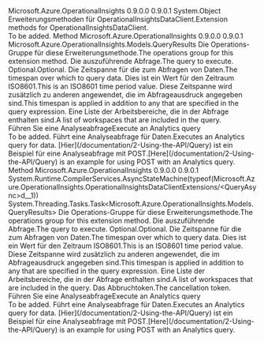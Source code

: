<Type Name="OperationalInsightsDataClientExtensions" FullName="Microsoft.Azure.OperationalInsights.OperationalInsightsDataClientExtensions">
  <TypeSignature Language="C#" Value="public static class OperationalInsightsDataClientExtensions" />
  <TypeSignature Language="ILAsm" Value=".class public auto ansi abstract sealed beforefieldinit OperationalInsightsDataClientExtensions extends System.Object" />
  <TypeSignature Language="DocId" Value="T:Microsoft.Azure.OperationalInsights.OperationalInsightsDataClientExtensions" />
  <TypeSignature Language="VB.NET" Value="Public Module OperationalInsightsDataClientExtensions" />
  <TypeSignature Language="F#" Value="type OperationalInsightsDataClientExtensions = class" />
  <AssemblyInfo>
    <AssemblyName>Microsoft.Azure.OperationalInsights</AssemblyName>
    <AssemblyVersion>0.9.0.0</AssemblyVersion>
    <AssemblyVersion>0.9.0.1</AssemblyVersion>
  </AssemblyInfo>
  <Base>
    <BaseTypeName>System.Object</BaseTypeName>
  </Base>
  <Interfaces />
  <Docs>
    <summary>
            <span data-ttu-id="2c47b-101">Erweiterungsmethoden für OperationalInsightsDataClient.</span><span class="sxs-lookup"><span data-stu-id="2c47b-101">Extension methods for OperationalInsightsDataClient.</span></span>
            </summary>
    <remarks>To be added.</remarks>
  </Docs>
  <Members>
    <Member MemberName="Query">
      <MemberSignature Language="C#" Value="public static Microsoft.Azure.OperationalInsights.Models.QueryResults Query (this Microsoft.Azure.OperationalInsights.IOperationalInsightsDataClient operations, string query, Nullable&lt;TimeSpan&gt; timespan = null, System.Collections.Generic.IList&lt;string&gt; workspaces = null);" />
      <MemberSignature Language="ILAsm" Value=".method public static hidebysig class Microsoft.Azure.OperationalInsights.Models.QueryResults Query(class Microsoft.Azure.OperationalInsights.IOperationalInsightsDataClient operations, string query, valuetype System.Nullable`1&lt;valuetype System.TimeSpan&gt; timespan, class System.Collections.Generic.IList`1&lt;string&gt; workspaces) cil managed" />
      <MemberSignature Language="DocId" Value="M:Microsoft.Azure.OperationalInsights.OperationalInsightsDataClientExtensions.Query(Microsoft.Azure.OperationalInsights.IOperationalInsightsDataClient,System.String,System.Nullable{System.TimeSpan},System.Collections.Generic.IList{System.String})" />
      <MemberSignature Language="VB.NET" Value="&lt;Extension()&gt;&#xA;Public Function Query (operations As IOperationalInsightsDataClient, query As String, Optional timespan As Nullable(Of TimeSpan) = null, Optional workspaces As IList(Of String) = null) As QueryResults" />
      <MemberSignature Language="F#" Value="static member Query : Microsoft.Azure.OperationalInsights.IOperationalInsightsDataClient * string * Nullable&lt;TimeSpan&gt; * System.Collections.Generic.IList&lt;string&gt; -&gt; Microsoft.Azure.OperationalInsights.Models.QueryResults" Usage="Microsoft.Azure.OperationalInsights.OperationalInsightsDataClientExtensions.Query (operations, query, timespan, workspaces)" />
      <MemberType>Method</MemberType>
      <AssemblyInfo>
        <AssemblyName>Microsoft.Azure.OperationalInsights</AssemblyName>
        <AssemblyVersion>0.9.0.0</AssemblyVersion>
        <AssemblyVersion>0.9.0.1</AssemblyVersion>
      </AssemblyInfo>
      <ReturnValue>
        <ReturnType>Microsoft.Azure.OperationalInsights.Models.QueryResults</ReturnType>
      </ReturnValue>
      <Parameters>
        <Parameter Name="operations" Type="Microsoft.Azure.OperationalInsights.IOperationalInsightsDataClient" RefType="this" />
        <Parameter Name="query" Type="System.String" />
        <Parameter Name="timespan" Type="System.Nullable&lt;System.TimeSpan&gt;" />
        <Parameter Name="workspaces" Type="System.Collections.Generic.IList&lt;System.String&gt;" />
      </Parameters>
      <Docs>
        <param name="operations">
            <span data-ttu-id="2c47b-102">Die Operations-Gruppe für diese Erweiterungsmethode.</span><span class="sxs-lookup"><span data-stu-id="2c47b-102">The operations group for this extension method.</span></span>
            </param>
        <param name="query">
            <span data-ttu-id="2c47b-103">Die auszuführende Abfrage.</span><span class="sxs-lookup"><span data-stu-id="2c47b-103">The query to execute.</span></span>
            </param>
        <param name="timespan">
            <span data-ttu-id="2c47b-104">Optional.</span><span class="sxs-lookup"><span data-stu-id="2c47b-104">Optional.</span></span> <span data-ttu-id="2c47b-105">Die Zeitspanne für die zum Abfragen von Daten.</span><span class="sxs-lookup"><span data-stu-id="2c47b-105">The timespan over which to query data.</span></span> <span data-ttu-id="2c47b-106">Dies ist ein Wert für den Zeitraum ISO8601.</span><span class="sxs-lookup"><span data-stu-id="2c47b-106">This is an ISO8601 time period value.</span></span>  <span data-ttu-id="2c47b-107">Diese Zeitspanne wird zusätzlich zu anderen angewendet, die im Abfrageausdruck angegeben sind.</span><span class="sxs-lookup"><span data-stu-id="2c47b-107">This timespan is applied in addition to any that are specified in the query expression.</span></span>
            </param>
        <param name="workspaces">
            <span data-ttu-id="2c47b-108">Eine Liste der Arbeitsbereiche, die in der Abfrage enthalten sind.</span><span class="sxs-lookup"><span data-stu-id="2c47b-108">A list of workspaces that are included in the query.</span></span>
            </param>
        <summary>
            <span data-ttu-id="2c47b-109">Führen Sie eine Analyseabfrage</span><span class="sxs-lookup"><span data-stu-id="2c47b-109">Execute an Analytics query</span></span>
            </summary>
        <returns>To be added.</returns>
        <remarks>
            <span data-ttu-id="2c47b-110">Führt eine Analyseabfrage für Daten.</span><span class="sxs-lookup"><span data-stu-id="2c47b-110">Executes an Analytics query for data.</span></span>
            <span data-ttu-id="2c47b-111">[Hier](/documentation/2-Using-the-API/Query) ist ein Beispiel für eine Analyseabfrage mit POST.</span><span class="sxs-lookup"><span data-stu-id="2c47b-111">[Here](/documentation/2-Using-the-API/Query) is an example for using POST with an Analytics query.</span></span>
            </remarks>
      </Docs>
    </Member>
    <Member MemberName="QueryAsync">
      <MemberSignature Language="C#" Value="public static System.Threading.Tasks.Task&lt;Microsoft.Azure.OperationalInsights.Models.QueryResults&gt; QueryAsync (this Microsoft.Azure.OperationalInsights.IOperationalInsightsDataClient operations, string query, Nullable&lt;TimeSpan&gt; timespan = null, System.Collections.Generic.IList&lt;string&gt; workspaces = null, System.Threading.CancellationToken cancellationToken = null);" />
      <MemberSignature Language="ILAsm" Value=".method public static hidebysig class System.Threading.Tasks.Task`1&lt;class Microsoft.Azure.OperationalInsights.Models.QueryResults&gt; QueryAsync(class Microsoft.Azure.OperationalInsights.IOperationalInsightsDataClient operations, string query, valuetype System.Nullable`1&lt;valuetype System.TimeSpan&gt; timespan, class System.Collections.Generic.IList`1&lt;string&gt; workspaces, valuetype System.Threading.CancellationToken cancellationToken) cil managed" />
      <MemberSignature Language="DocId" Value="M:Microsoft.Azure.OperationalInsights.OperationalInsightsDataClientExtensions.QueryAsync(Microsoft.Azure.OperationalInsights.IOperationalInsightsDataClient,System.String,System.Nullable{System.TimeSpan},System.Collections.Generic.IList{System.String},System.Threading.CancellationToken)" />
      <MemberSignature Language="F#" Value="static member QueryAsync : Microsoft.Azure.OperationalInsights.IOperationalInsightsDataClient * string * Nullable&lt;TimeSpan&gt; * System.Collections.Generic.IList&lt;string&gt; * System.Threading.CancellationToken -&gt; System.Threading.Tasks.Task&lt;Microsoft.Azure.OperationalInsights.Models.QueryResults&gt;" Usage="Microsoft.Azure.OperationalInsights.OperationalInsightsDataClientExtensions.QueryAsync (operations, query, timespan, workspaces, cancellationToken)" />
      <MemberType>Method</MemberType>
      <AssemblyInfo>
        <AssemblyName>Microsoft.Azure.OperationalInsights</AssemblyName>
        <AssemblyVersion>0.9.0.0</AssemblyVersion>
        <AssemblyVersion>0.9.0.1</AssemblyVersion>
      </AssemblyInfo>
      <Attributes>
        <Attribute>
          <AttributeName>System.Runtime.CompilerServices.AsyncStateMachine(typeof(Microsoft.Azure.OperationalInsights.OperationalInsightsDataClientExtensions/&lt;QueryAsync&gt;d__1))</AttributeName>
        </Attribute>
      </Attributes>
      <ReturnValue>
        <ReturnType>System.Threading.Tasks.Task&lt;Microsoft.Azure.OperationalInsights.Models.QueryResults&gt;</ReturnType>
      </ReturnValue>
      <Parameters>
        <Parameter Name="operations" Type="Microsoft.Azure.OperationalInsights.IOperationalInsightsDataClient" RefType="this" />
        <Parameter Name="query" Type="System.String" />
        <Parameter Name="timespan" Type="System.Nullable&lt;System.TimeSpan&gt;" />
        <Parameter Name="workspaces" Type="System.Collections.Generic.IList&lt;System.String&gt;" />
        <Parameter Name="cancellationToken" Type="System.Threading.CancellationToken" />
      </Parameters>
      <Docs>
        <param name="operations">
            <span data-ttu-id="2c47b-112">Die Operations-Gruppe für diese Erweiterungsmethode.</span><span class="sxs-lookup"><span data-stu-id="2c47b-112">The operations group for this extension method.</span></span>
            </param>
        <param name="query">
            <span data-ttu-id="2c47b-113">Die auszuführende Abfrage.</span><span class="sxs-lookup"><span data-stu-id="2c47b-113">The query to execute.</span></span>
            </param>
        <param name="timespan">
            <span data-ttu-id="2c47b-114">Optional.</span><span class="sxs-lookup"><span data-stu-id="2c47b-114">Optional.</span></span> <span data-ttu-id="2c47b-115">Die Zeitspanne für die zum Abfragen von Daten.</span><span class="sxs-lookup"><span data-stu-id="2c47b-115">The timespan over which to query data.</span></span> <span data-ttu-id="2c47b-116">Dies ist ein Wert für den Zeitraum ISO8601.</span><span class="sxs-lookup"><span data-stu-id="2c47b-116">This is an ISO8601 time period value.</span></span>  <span data-ttu-id="2c47b-117">Diese Zeitspanne wird zusätzlich zu anderen angewendet, die im Abfrageausdruck angegeben sind.</span><span class="sxs-lookup"><span data-stu-id="2c47b-117">This timespan is applied in addition to any that are specified in the query expression.</span></span>
            </param>
        <param name="workspaces">
            <span data-ttu-id="2c47b-118">Eine Liste der Arbeitsbereiche, die in der Abfrage enthalten sind.</span><span class="sxs-lookup"><span data-stu-id="2c47b-118">A list of workspaces that are included in the query.</span></span>
            </param>
        <param name="cancellationToken">
            <span data-ttu-id="2c47b-119">Das Abbruchtoken.</span><span class="sxs-lookup"><span data-stu-id="2c47b-119">The cancellation token.</span></span>
            </param>
        <summary>
            <span data-ttu-id="2c47b-120">Führen Sie eine Analyseabfrage</span><span class="sxs-lookup"><span data-stu-id="2c47b-120">Execute an Analytics query</span></span>
            </summary>
        <returns>To be added.</returns>
        <remarks>
            <span data-ttu-id="2c47b-121">Führt eine Analyseabfrage für Daten.</span><span class="sxs-lookup"><span data-stu-id="2c47b-121">Executes an Analytics query for data.</span></span>
            <span data-ttu-id="2c47b-122">[Hier](/documentation/2-Using-the-API/Query) ist ein Beispiel für eine Analyseabfrage mit POST.</span><span class="sxs-lookup"><span data-stu-id="2c47b-122">[Here](/documentation/2-Using-the-API/Query) is an example for using POST with an Analytics query.</span></span>
            </remarks>
      </Docs>
    </Member>
  </Members>
</Type>